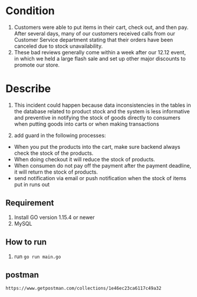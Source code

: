 # Condition
1. Customers were able to put items in their cart, check out, and then pay. After several days, many of our customers received calls from
our Customer Service department stating that their orders have been canceled due to stock unavailability.
2. These bad reviews generally come within a week after our 12.12 event, in which we held a large flash sale and set up other major
discounts to promote our store.

# Describe
1. This incident could happen because data inconsistencies in the tables in the database related to product stock and the system is less informative and preventive in notifying the stock of goods directly to consumers when putting goods into carts or when making transactions

2. add guard in the following processes:
  - When you put the products into the cart, make sure backend always check the stock of the products.
  - When doing checkout it will reduce the stock of products.
  - When consumen do not pay off the payment after the payment deadline, it will return the stock of products.
  - send notification via email or push notification when the stock of items put in runs out



## Requirement
1. Install GO version 1.15.4 or newer
2. MySQL
## How to run
1. run `go run main.go`

## postman
`https://www.getpostman.com/collections/1e46ec23ca6117c49a32`